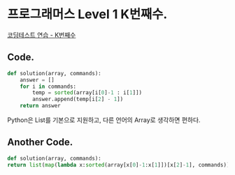 # 프로그래머스 Level 1 K번째수.

[코딩테스트 연습 - K번째수](https://programmers.co.kr/learn/courses/30/lessons/42748)

## Code.

```python
def solution(array, commands):
    answer = []
    for i in commands:
        temp = sorted(array[i[0]-1 : i[1]])
        answer.append(temp[i[2] - 1])
    return answer
```

Python은 List를 기본으로 지원하고, 다른 언어의 Array로 생각하면 편하다.

## Another Code.

```python
def solution(array, commands):
return list(map(lambda x:sorted(array[x[0]-1:x[1]])[x[2]-1], commands))
```